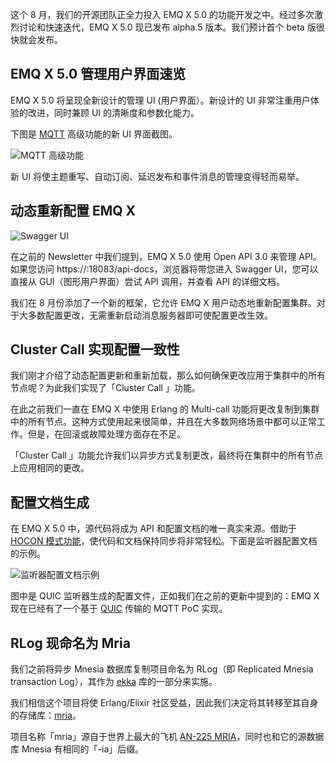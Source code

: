 这个 8 月，我们的开源团队正全力投入 EMQ X 5.0 的功能开发之中。经过多次激烈讨论和快速迭代，EMQ X 5.0 现已发布 alpha.5 版本。我们预计首个 beta 版很快就会发布。


## EMQ X 5.0 管理用户界面速览

EMQ X 5.0 将呈现全新设计的管理 UI (用户界面）。新设计的 UI 非常注重用户体验的改进，同时兼顾 UI 的清晰度和参数化能力。

下图是 [MQTT](https://www.emqx.com/zh/mqtt) 高级功能的新 UI 界面截图。

![MQTT 高级功能](https://static.emqx.net/images/e638f39e3c4875aa19bae385f0536b50.png)

新 UI 将使主题重写、自动订阅、延迟发布和事件消息的管理变得轻而易举。



## 动态重新配置 EMQ X

![Swagger UI](https://static.emqx.net/images/0a952d8445d3cc4a59d0949d67e2b011.png)

在之前的 Newsletter 中我们提到，EMQ X 5.0 使用 Open API 3.0 来管理 API。如果您访问 https://<emqx-host>:18083/api-docs，浏览器将带您进入 Swagger UI，您可以直接从 GUI（图形用户界面）尝试 API 调用，并查看 API 的详细文档。

我们在 8 月份添加了一个新的框架，它允许 EMQ X 用户动态地重新配置集群。对于大多数配置更改，无需重新启动消息服务器即可使配置更改生效。



## Cluster Call 实现配置一致性

我们刚才介绍了动态配置更新和重新加载，那么如何确保更改应用于集群中的所有节点呢？为此我们实现了「Cluster Call 」功能。

在此之前我们一直在 EMQ X 中使用 Erlang 的 Multi-call 功能将更改复制到集群中的所有节点。这种方式使用起来很简单，并且在大多数网络场景中都可以正常工作。但是，在回滚或故障处理方面存在不足。

「Cluster Call 」功能允许我们以异步方式复制更改，最终将在集群中的所有节点上应用相同的更改。

## 配置文档生成

在 EMQ X 5.0 中，源代码将成为 API 和配置文档的唯一真实来源。借助于 [HOCON 模式功能](https://github.com/emqx/hocon/blob/master/SCHEMA.md)，使代码和文档保持同步将非常轻松。下面是监听器配置文档的示例。

![监听器配置文档示例](https://static.emqx.net/images/8e3946d74c74a232d0a06afab61800c9.png)

图中是 QUIC 监听器生成的配置文件，正如我们在之前的更新中提到的：EMQ X 现在已经有了一个基于 [QUIC](https://datatracker.ietf.org/doc/rfc9000/) 传输的 MQTT PoC 实现。


## RLog 现命名为 Mria

我们之前将异步 Mnesia 数据库复制项目命名为 RLog（即 Replicated Mnesia transaction Log），其作为 [ekka](https://github.com/emqx/ekka) 库的一部分来实施。

我们相信这个项目将使 Erlang/Elixir 社区受益，因此我们决定将其转移至其自身的存储库：[mria](https://github.com/emqx/mria)。

项目名称「mria」源自于世界上最大的飞机 [AN-225 MRIA](https://englishrussia.com/2011/03/17/an-225-mria-the-biggest-aircraft-in-the-world/)，同时也和它的源数据库 Mnesia 有相同的「-ia」后缀。
